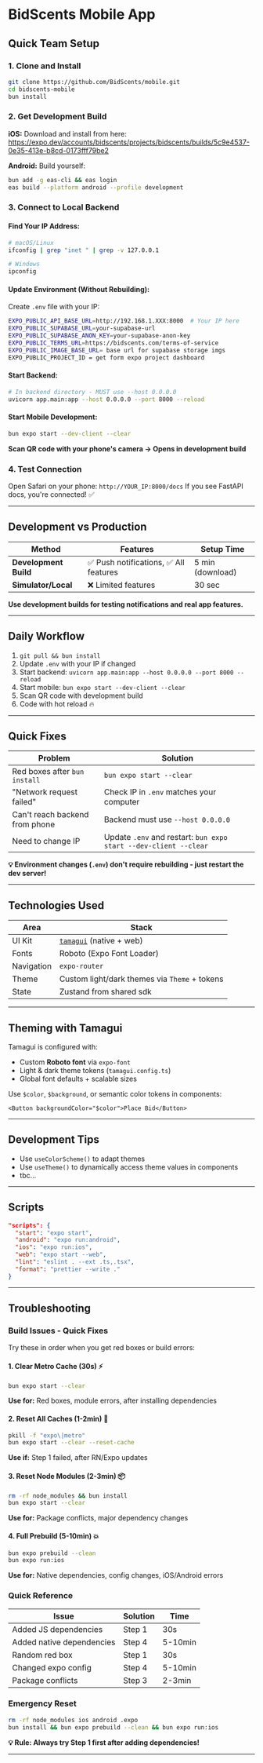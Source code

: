 # BidScents Mobile App

## Quick Team Setup

### 1. Clone and Install
```bash
git clone https://github.com/BidScents/mobile.git
cd bidscents-mobile
bun install 
```

### 2. Get Development Build

**iOS:** Download and install from here:
https://expo.dev/accounts/bidscents/projects/bidscents/builds/5c9e4537-0e35-413e-b8cd-0173fff79be2

**Android:** Build yourself:
```bash
bun add -g eas-cli && eas login
eas build --platform android --profile development
```

### 3. Connect to Local Backend

#### Find Your IP Address:
```bash
# macOS/Linux
ifconfig | grep "inet " | grep -v 127.0.0.1

# Windows  
ipconfig
```

#### Update Environment (Without Rebuilding):
Create `.env` file with your IP:
```bash
EXPO_PUBLIC_API_BASE_URL=http://192.168.1.XXX:8000  # Your IP here
EXPO_PUBLIC_SUPABASE_URL=your-supabase-url
EXPO_PUBLIC_SUPABASE_ANON_KEY=your-supabase-anon-key
EXPO_PUBLIC_TERMS_URL=https://bidscents.com/terms-of-service
EXPO_PUBLIC_IMAGE_BASE_URL= base url for supabase storage imgs
EXPO_PUBLIC_PROJECT_ID = get form expo project dashboard
```

#### Start Backend:
```bash
# In backend directory - MUST use --host 0.0.0.0
uvicorn app.main:app --host 0.0.0.0 --port 8000 --reload
```

#### Start Mobile Development:
```bash
bun expo start --dev-client --clear
```

**Scan QR code with your phone's camera → Opens in development build**

### 4. Test Connection
Open Safari on your phone: `http://YOUR_IP:8000/docs`
If you see FastAPI docs, you're connected! ✅

---

## Development vs Production

| Method | Features | Setup Time |
|--------|----------|------------|
| **Development Build** | ✅ Push notifications, ✅ All features | 5 min (download) |
| **Simulator/Local** | ❌ Limited features | 30 sec |

**Use development builds for testing notifications and real app features.**

---

## Daily Workflow
1. `git pull && bun install`
2. Update `.env` with your IP if changed  
3. Start backend: `uvicorn app.main:app --host 0.0.0.0 --port 8000 --reload`
4. Start mobile: `bun expo start --dev-client --clear`
5. Scan QR code with development build
6. Code with hot reload 🔥

---

## Quick Fixes

| Problem | Solution |
|---------|----------|
| Red boxes after `bun install` | `bun expo start --clear` |
| "Network request failed" | Check IP in `.env` matches your computer |
| Can't reach backend from phone | Backend must use `--host 0.0.0.0` |
| Need to change IP | Update `.env` and restart: `bun expo start --dev-client --clear` |

**💡 Environment changes (`.env`) don't require rebuilding - just restart the dev server!**

---

## Technologies Used

| Area       | Stack                                            |
| ---------- | ------------------------------------------------ |
| UI Kit     | [`tamagui`](https://tamagui.dev) (native + web)  |
| Fonts      | Roboto (Expo Font Loader)                        |
| Navigation | `expo-router`                                    |
| Theme      | Custom light/dark themes via `Theme` + tokens    |
| State      | Zustand from shared sdk                          |

---

## Theming with Tamagui

Tamagui is configured with:

* Custom **Roboto font** via `expo-font`
* Light & dark theme tokens (`tamagui.config.ts`)
* Global font defaults + scalable sizes

Use `$color`, `$background`, or semantic color tokens in components:

```tsx
<Button backgroundColor="$color">Place Bid</Button>
```

---

## Development Tips

* Use `useColorScheme()` to adapt themes
* Use `useTheme()` to dynamically access theme values in components
* tbc...

---

## Scripts

```json
"scripts": {
  "start": "expo start",
  "android": "expo run:android",
  "ios": "expo run:ios",
  "web": "expo start --web",
  "lint": "eslint . --ext .ts,.tsx",
  "format": "prettier --write ."
}
```

---

## Troubleshooting

### Build Issues - Quick Fixes

Try these in order when you get red boxes or build errors:

#### 1. Clear Metro Cache (30s) ⚡
```bash
bun expo start --clear
```
**Use for:** Red boxes, module errors, after installing dependencies

#### 2. Reset All Caches (1-2min) 🔄
```bash
pkill -f "expo\|metro"
bun expo start --clear --reset-cache
```
**Use if:** Step 1 failed, after RN/Expo updates

#### 3. Reset Node Modules (2-3min) 📦
```bash
rm -rf node_modules && bun install
bun expo start --clear
```
**Use for:** Package conflicts, major dependency changes

#### 4. Full Prebuild (5-10min) 💥
```bash
bun expo prebuild --clean
bun expo run:ios
```
**Use for:** Native dependencies, config changes, iOS/Android errors

### Quick Reference

| Issue | Solution | Time |
|-------|----------|------|
| Added JS dependencies | Step 1 | 30s |
| Added native dependencies | Step 4 | 5-10min |
| Random red box | Step 1 | 30s |
| Changed expo config | Step 4 | 5-10min |
| Package conflicts | Step 3 | 2-3min |

### Emergency Reset
```bash
rm -rf node_modules ios android .expo
bun install && bun expo prebuild --clean && bun expo run:ios
```

**💡 Rule: Always try Step 1 first after adding dependencies!**


---